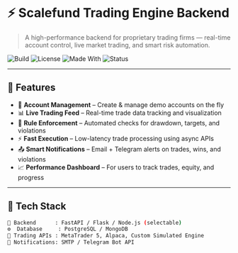 # ⚡ Scalefund Trading Engine Backend

> A high-performance backend for proprietary trading firms — real-time account control, live market trading, and smart risk automation.

![Build](https://img.shields.io/badge/build-passing-brightgreen.svg)
![License](https://img.shields.io/github/license/your-org/trading-engine)
![Made With](https://img.shields.io/badge/Made%20with-❤️%20and%20Python-blueviolet)
![Status](https://img.shields.io/badge/status-beta-orange)

---

## 🚀 Features

- 🔐 **Account Management** – Create & manage demo accounts on the fly
- 📊 **Live Trading Feed** – Real-time trade data tracking and visualization
- 🧠 **Rule Enforcement** – Automated checks for drawdown, targets, and violations
- ⚡ **Fast Execution** – Low-latency trade processing using async APIs
- 📤 **Smart Notifications** – Email + Telegram alerts on trades, wins, and violations
- 📈 **Performance Dashboard** – For users to track trades, equity, and progress

---

## 🔧 Tech Stack

```bash
🧠 Backend      : FastAPI / Flask / Node.js (selectable)
⚙️  Database     : PostgreSQL / MongoDB
📡 Trading APIs : MetaTrader 5, Alpaca, Custom Simulated Engine
💬 Notifications: SMTP / Telegram Bot API